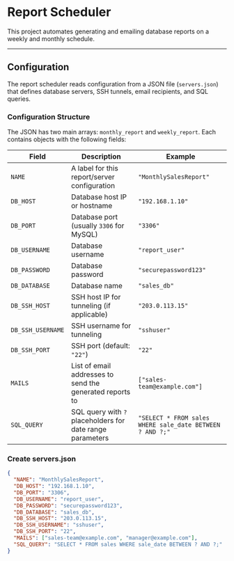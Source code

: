 # Report Scheduler

This project automates generating and emailing database reports on a weekly and monthly schedule.

---

## Configuration

The report scheduler reads configuration from a JSON file (`servers.json`) that defines database servers, SSH tunnels, email recipients, and SQL queries.

### Configuration Structure

The JSON has two main arrays: `monthly_report` and `weekly_report`. Each contains objects with the following fields:

| Field           | Description                                                     | Example                          |
|-----------------|-----------------------------------------------------------------|---------------------------------|
| `NAME`          | A label for this report/server configuration                    | `"MonthlySalesReport"`           |
| `DB_HOST`       | Database host IP or hostname                                    | `"192.168.1.10"`                 |
| `DB_PORT`       | Database port (usually `3306` for MySQL)                       | `"3306"`                        |
| `DB_USERNAME`   | Database username                                               | `"report_user"`                  |
| `DB_PASSWORD`   | Database password                                               | `"securepassword123"`            |
| `DB_DATABASE`   | Database name                                                  | `"sales_db"`                    |
| `DB_SSH_HOST`   | SSH host IP for tunneling (if applicable)                     | `"203.0.113.15"`                 |
| `DB_SSH_USERNAME` | SSH username for tunneling                                   | `"sshuser"`                     |
| `DB_SSH_PORT`   | SSH port (default: `"22"`)                                     | `"22"`                         |
| `MAILS`         | List of email addresses to send the generated reports to      | `["sales-team@example.com"]`     |
| `SQL_QUERY`     | SQL query with `?` placeholders for date range parameters      | `"SELECT * FROM sales WHERE sale_date BETWEEN ? AND ?;"` |

### Create servers.json

```json
{
  "NAME": "MonthlySalesReport",
  "DB_HOST": "192.168.1.10",
  "DB_PORT": "3306",
  "DB_USERNAME": "report_user",
  "DB_PASSWORD": "securepassword123",
  "DB_DATABASE": "sales_db",
  "DB_SSH_HOST": "203.0.113.15",
  "DB_SSH_USERNAME": "sshuser",
  "DB_SSH_PORT": "22",
  "MAILS": ["sales-team@example.com", "manager@example.com"],
  "SQL_QUERY": "SELECT * FROM sales WHERE sale_date BETWEEN ? AND ?;"
}
